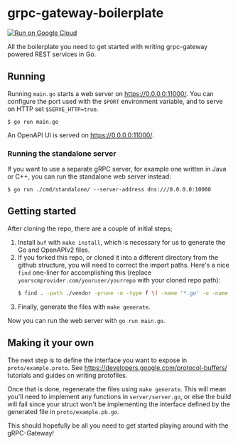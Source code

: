 # grpc-gateway-boilerplate

[![Run on Google Cloud](https://storage.googleapis.com/cloudrun/button.svg)](https://console.cloud.google.com/cloudshell/editor?shellonly=true&cloudshell_image=gcr.io/cloudrun/button&cloudshell_git_repo=https://github.com/johanbrandhorst/grpc-gateway-boilerplate.git)

All the boilerplate you need to get started with writing grpc-gateway powered
REST services in Go.

## Running

Running `main.go` starts a web server on https://0.0.0.0:11000/. You can configure
the port used with the `$PORT` environment variable, and to serve on HTTP set
`$SERVE_HTTP=true`.

```
$ go run main.go
```

An OpenAPI UI is served on https://0.0.0.0:11000/.

### Running the standalone server

If you want to use a separate gRPC server, for example one written in Java or C++, you can run the
standalone web server instead:

```
$ go run ./cmd/standalone/ --server-address dns:///0.0.0.0:10000
```

## Getting started

After cloning the repo, there are a couple of initial steps;

1. Install `buf` with `make install`, which is necessary for us to generate the Go and OpenAPIv2 files.
1. If you forked this repo, or cloned it into a different directory from the github structure,
   you will need to correct the import paths. Here's a nice `find` one-liner for accomplishing this
   (replace `yourscmprovider.com/youruser/yourrepo` with your cloned repo path):
   ```bash
   $ find . -path ./vendor -prune -o -type f \( -name '*.go' -o -name '*.proto' \) -exec sed -i -e "s;github.com/johanbrandhorst/grpc-gateway-boilerplate;yourscmprovider.com/youruser/yourrepo;g" {} +
   ```
1. Finally, generate the files with `make generate`.

Now you can run the web server with `go run main.go`.

## Making it your own

The next step is to define the interface you want to expose in
`proto/example.proto`. See https://developers.google.com/protocol-buffers/
tutorials and guides on writing protofiles.

Once that is done, regenerate the files using
`make generate`. This will mean you'll need to implement any functions in
`server/server.go`, or else the build will fail since your struct won't
be implementing the interface defined by the generated file in `proto/example.pb.go`.

This should hopefully be all you need to get started playing around with the gRPC-Gateway!
